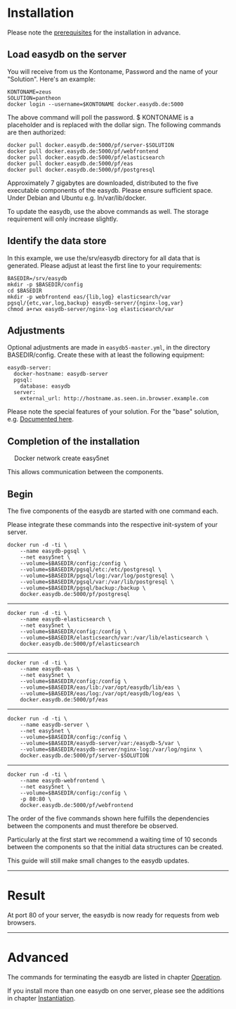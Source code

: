 # Installation

Please note the [prerequisites](/docs/sysadmin/requirements/) for the installation in advance.

## Load easydb on the server

You will receive from us the Kontoname, Password and the name of your "Solution". Here's an example:

    KONTONAME=zeus
    SOLUTION=pantheon
    docker login --username=$KONTONAME docker.easydb.de:5000

The above command will poll the password. $ KONTONAME is a placeholder and is replaced with the dollar sign. The following commands are then authorized:

    docker pull docker.easydb.de:5000/pf/server-$SOLUTION
    docker pull docker.easydb.de:5000/pf/webfrontend
    docker pull docker.easydb.de:5000/pf/elasticsearch
    docker pull docker.easydb.de:5000/pf/eas
    docker pull docker.easydb.de:5000/pf/postgresql

Approximately 7 gigabytes are downloaded, distributed to the five executable components of the easydb.
Please ensure sufficient space. Under Debian and Ubuntu e.g. In/var/lib/docker.

To update the easydb, use the above commands as well. The storage requirement will only increase slightly.

## Identify the data store

In this example, we use the/srv/easydb directory for all data that is generated. Please adjust at least the first line to your requirements:

    BASEDIR=/srv/easydb
    mkdir -p $BASEDIR/config
    cd $BASEDIR
    mkdir -p webfrontend eas/{lib,log} elasticsearch/var pgsql/{etc,var,log,backup} easydb-server/{nginx-log,var}
    chmod a+rwx easydb-server/nginx-log elasticsearch/var

## Adjustments

Optional adjustments are made in `easydb5-master.yml`, in the directory BASEDIR/config. Create these with at least the following equipment:

    easydb-server:
      docker-hostname: easydb-server
      pgsql:
        database: easydb
      server:
        external_url: http://hostname.as.seen.in.browser.example.com

Please note the special features of your solution. For the "base" solution, e.g. [Documented here](../../solutions/base).

## Completion of the installation

    Docker network create easy5net

This allows communication between the components.


## Begin

The five components of the easydb are started with one command each.

Please integrate these commands into the respective init-system of your server.


    docker run -d -ti \
        --name easydb-pgsql \
        --net easy5net \
        --volume=$BASEDIR/config:/config \
        --volume=$BASEDIR/pgsql/etc:/etc/postgresql \
        --volume=$BASEDIR/pgsql/log:/var/log/postgresql \
        --volume=$BASEDIR/pgsql/var:/var/lib/postgresql \
        --volume=$BASEDIR/pgsql/backup:/backup \
        docker.easydb.de:5000/pf/postgresql

---

    docker run -d -ti \
        --name easydb-elasticsearch \
        --net easy5net \
        --volume=$BASEDIR/config:/config \
        --volume=$BASEDIR/elasticsearch/var:/var/lib/elasticsearch \
        docker.easydb.de:5000/pf/elasticsearch

---

    docker run -d -ti \
        --name easydb-eas \
        --net easy5net \
        --volume=$BASEDIR/config:/config \
        --volume=$BASEDIR/eas/lib:/var/opt/easydb/lib/eas \
        --volume=$BASEDIR/eas/log:/var/opt/easydb/log/eas \
        docker.easydb.de:5000/pf/eas

---

    docker run -d -ti \
        --name easydb-server \
        --net easy5net \
        --volume=$BASEDIR/config:/config \
        --volume=$BASEDIR/easydb-server/var:/easydb-5/var \
        --volume=$BASEDIR/easydb-server/nginx-log:/var/log/nginx \
        docker.easydb.de:5000/pf/server-$SOLUTION

---

    docker run -d -ti \
        --name easydb-webfrontend \
        --net easy5net \
        --volume=$BASEDIR/config:/config \
        -p 80:80 \
        docker.easydb.de:5000/pf/webfrontend



The order of the five commands shown here fulfills the dependencies between the components and must therefore be observed.

Particularly at the first start we recommend a waiting time of 10 seconds between the components so that the initial data structures can be created.

This guide will still make small changes to the easydb updates.

---

# Result

At port 80 of your server, the easydb is now ready for requests from web browsers.


---

# Advanced

The commands for terminating the easydb are listed in chapter [Operation](../operation).

If you install more than one easydb on one server, please see the additions in chapter [Instantiation](../instances).